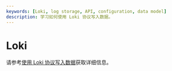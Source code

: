 ```yaml
---
keywords: [Loki, log storage, API, configuration, data model]
description: 学习如何使用 Loki 协议写入数据。
---
```


# Loki

请参考[使用 Loki 协议写入数据](/user-guide/ingest-data/for-observability/loki.md)获取详细信息。